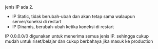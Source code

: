 jenis IP ada 2.
- IP Static, tidak berubah-ubah dan akan tetap sama walaupun server/koneksi di restart
- IP Dinamis, berubah-ubah ketika koneksi di restart

IP 0.0.0.0/0 digunakan untuk menerima semua jenis IP. sehingga cukup mudah untuk riset/belajar dan cukup berbahaya jika masuk ke production

